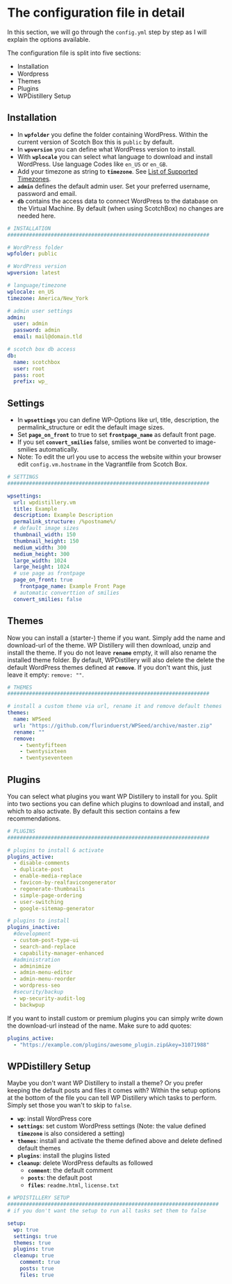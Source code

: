 
# The configuration file in detail

In this section, we will go through the `config.yml` step by step as I will explain the options available.

The configuration file is split into five sections:

* Installation
* Wordpress
* Themes
* Plugins
* WPDistillery Setup

## Installation
* In **`wpfolder`** you define the folder containing WordPress. Within the current version of Scotch Box this is `public` by default.
* In **`wpversion`** you can define what WordPress version to install.
* With **`wplocale`** you can select what language to download and install WordPress. Use language Codes like `en_US` or `en_GB`.
* Add your timezone as string to **`timezone`**. See [List of Supported Timezones](http://php.net/manual/en/timezones.php).
* **`admin`** defines the default admin user. Set your preferred username, password and email.
* **`db`** contains the access data to connect WordPress to the database on the Virtual Machine. By default (when using ScotchBox) no changes are needed here.

```yaml
# INSTALLATION
#################################################################

# WordPress folder
wpfolder: public

# WordPress version
wpversion: latest

# language/timezone
wplocale: en_US
timezone: America/New_York

# admin user settings
admin:
  user: admin
  password: admin
  email: mail@domain.tld

# scotch box db access
db:
  name: scotchbox
  user: root
  pass: root
  prefix: wp_
```

## Settings
* In **`wpsettings`** you can define WP-Options like url, title, description, the permalink_structure or edit the default image sizes.
* Set **`page_on_front`** to true to set **`frontpage_name`** as default front page.
* If you set **`convert_smilies`** false, smilies wont be converted to image-smilies automatically.
* Note: To edit the url you use to access the website within your browser edit `config.vm.hostname` in the Vagrantfile from Scotch Box.

```yaml
# SETTINGS
#################################################################

wpsettings:
  url: wpdistillery.vm
  title: Example
  description: Example Description
  permalink_structure: /%postname%/
  # default image sizes
  thumbnail_width: 150
  thumbnail_height: 150
  medium_width: 300
  medium_height: 300
  large_width: 1024
  large_height: 1024
  # use page as frontpage
  page_on_front: true
    frontpage_name: Example Front Page
  # automatic converttion of smilies
  convert_smilies: false
```

## Themes
Now you can install a (starter-) theme if you want. Simply add the name and download-url of the theme. WP Distillery will then download, unzip and install the theme. If you do not leave **`rename`** empty, it will also rename the installed theme folder. By default, WPDistillery will also delete the delete the default WordPress themes defined at **`remove`**. If you don't want this, just leave it empty: `remove: ""`.

```yaml
# THEMES
#################################################################

# install a custom theme via url, rename it and remove default themes
themes:
  name: WPSeed
  url: "https://github.com/flurinduerst/WPSeed/archive/master.zip"
  rename: ""
  remove:
    - twentyfifteen
    - twentysixteen
    - twentyseventeen
```

## Plugins
You can select what plugins you want WP Distillery to install for you. Split into two sections you can define which plugins to download and install, and which to also activate. By default this section contains a few recommendations.

```yaml
# PLUGINS
#################################################################

# plugins to install & activate
plugins_active:
  - disable-comments
  - duplicate-post
  - enable-media-replace
  - favicon-by-realfavicongenerator
  - regenerate-thumbnails
  - simple-page-ordering
  - user-switching
  - google-sitemap-generator

# plugins to install
plugins_inactive:
  #development
  - custom-post-type-ui
  - search-and-replace
  - capability-manager-enhanced
  #administration
  - adminimize
  - admin-menu-editor
  - admin-menu-reorder
  - wordpress-seo
  #security/backup
  - wp-security-audit-log
  - backwpup
```

If you want to install custom or premium plugins you can simply write down the download-url instead of the name. Make sure to add quotes:

```yaml
plugins_active:
  - "https://example.com/plugins/awesome_plugin.zip&key=31071988"
```

## WPDistillery Setup
Maybe you don't want WP Distillery to install a theme? Or you prefer keeping the default posts and files it comes with? Within the setup options at the bottom of the file you can tell WP Distillery which tasks to perform. Simply set those you wan't to skip to `false`.

* **`wp`**: install WordPress core
* **`settings`**: set custom WordPress settings (Note: the value defined **`timezone`** is also considered a setting)
* **`themes`**: install and activate the theme defined above and delete defined default themes
* **`plugins`**: install the plugins listed
* **`cleanup`**: delete WordPress defaults as followed
  * **`comment`**: the default comment
  * **`posts`**: the default post
  * **`files`**: `readme.html`, `license.txt`


```yaml
# WPDISTILLERY SETUP
####################################################################
# if you don't want the setup to run all tasks set them to false

setup:
  wp: true
  settings: true
  themes: true
  plugins: true
  cleanup: true
    comment: true
    posts: true
    files: true
```

